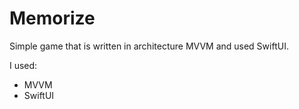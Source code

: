 # Memorize
Simple game that is written in architecture MVVM and used SwiftUI.

I used:
  - MVVM
  - SwiftUI
